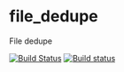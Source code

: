 # file_dedupe
File dedupe

[![Build Status](https://travis-ci.org/TheBiggerGuy/file_dedupe.svg?branch=master)](https://travis-ci.org/TheBiggerGuy/file_dedupe)
[![Build status](https://ci.appveyor.com/api/projects/status/c0fhwksxgfqje9iq/branch/master?svg=true)](https://ci.appveyor.com/project/TheBiggerGuy/file-dedupe/branch/master)
